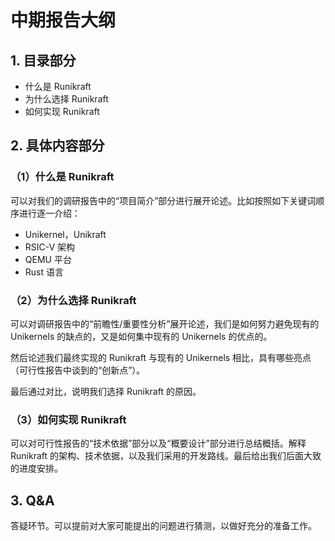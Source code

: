 # 中期报告大纲

## 1. 目录部分

- 什么是 Runikraft
- 为什么选择 Runikraft
- 如何实现 Runikraft

## 2. 具体内容部分

### （1）什么是 Runikraft

可以对我们的调研报告中的“项目简介”部分进行展开论述。比如按照如下关键词顺序进行逐一介绍：

- Unikernel，Unikraft
- RSIC-V 架构
- QEMU 平台
- Rust 语言

### （2）为什么选择 Runikraft

可以对调研报告中的“前瞻性/重要性分析”展开论述，我们是如何努力避免现有的 Unikernels 的缺点的，又是如何集中现有的 Unikernels 的优点的。

然后论述我们最终实现的 Runikraft 与现有的 Unikernels 相比，具有哪些亮点（可行性报告中谈到的“创新点”）。

最后通过对比，说明我们选择 Runikraft 的原因。

### （3）如何实现 Runikraft

可以对可行性报告的“技术依据”部分以及“概要设计”部分进行总结概括。解释 Runikraft 的架构、技术依据，以及我们采用的开发路线。最后给出我们后面大致的进度安排。

## 3. Q&A

答疑环节。可以提前对大家可能提出的问题进行猜测，以做好充分的准备工作。